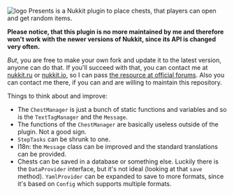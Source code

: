 ![logo](https://github.com/Tee7even/Presents/blob/master/.github/presents.png?raw=true)
Presents is a Nukkit plugin to place chests, that players can open and get random items.

**Please notice, that this plugin is no more maintained by me and therefore won't work with the newer versions of Nukkit, since its API is changed very often.**

*But*, you are free to make your own fork and update it to the latest version, anyone can do that. If you'll succeed with that, you can contact me at [nukkit.ru](http://nukkit.ru/members/tee7even.7/) or [nukkit.io](https://forums.nukkit.io/members/tee7even.17/), so I can pass [the resource at official forums](https://forums.nukkit.io/resources/presents.49/). Also you can contact me there, if you can and are willing to maintain this repository.

Things to think about and improve:
* The `ChestManager` is just a bunch of static functions and variables and so is the `TextTagManager` and the `Message`.
* The functions of the `ChestManager` are basically useless outside of the plugin. Not a good sign.
* `StepTasks` can be shrunk to one.
* I18n: the `Message` class can be improved and the standard translations can be provided.
* Chests can be saved in a database or something else. Luckily there is the `DataProvider` interface, but it's not ideal (looking at that `save` method). `YamlProvider` can be expanded to save to more formats, since it's based on `Config` which supports multiple formats.